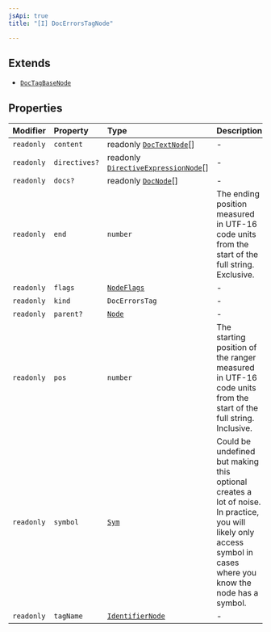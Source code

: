 ```yaml
---
jsApi: true
title: "[I] DocErrorsTagNode"

---
```

## Extends

- [`DocTagBaseNode`](DocTagBaseNode.md)

## Properties

| Modifier | Property | Type | Description | Inheritance |
| :------ | :------ | :------ | :------ | :------ |
| `readonly` | `content` | readonly [`DocTextNode`](DocTextNode.md)[] | - | [`DocTagBaseNode.content`](DocTagBaseNode.md) |
| `readonly` | `directives?` | readonly [`DirectiveExpressionNode`](DirectiveExpressionNode.md)[] | - | [`DocTagBaseNode.directives`](DocTagBaseNode.md) |
| `readonly` | `docs?` | readonly [`DocNode`](DocNode.md)[] | - | [`DocTagBaseNode.docs`](DocTagBaseNode.md) |
| `readonly` | `end` | `number` | The ending position measured in UTF-16 code units from the start of the<br />full string. Exclusive. | [`DocTagBaseNode.end`](DocTagBaseNode.md) |
| `readonly` | `flags` | [`NodeFlags`](../enumerations/NodeFlags.md) | - | [`DocTagBaseNode.flags`](DocTagBaseNode.md) |
| `readonly` | `kind` | `DocErrorsTag` | - | [`DocTagBaseNode.kind`](DocTagBaseNode.md) |
| `readonly` | `parent?` | [`Node`](../type-aliases/Node.md) | - | [`DocTagBaseNode.parent`](DocTagBaseNode.md) |
| `readonly` | `pos` | `number` | The starting position of the ranger measured in UTF-16 code units from the<br />start of the full string. Inclusive. | [`DocTagBaseNode.pos`](DocTagBaseNode.md) |
| `readonly` | `symbol` | [`Sym`](Sym.md) | Could be undefined but making this optional creates a lot of noise. In practice,<br />you will likely only access symbol in cases where you know the node has a symbol. | [`DocTagBaseNode.symbol`](DocTagBaseNode.md) |
| `readonly` | `tagName` | [`IdentifierNode`](IdentifierNode.md) | - | [`DocTagBaseNode.tagName`](DocTagBaseNode.md) |
